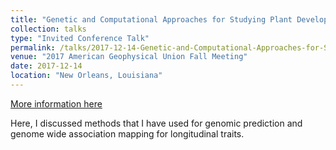 ```yaml
---
title: "Genetic and Computational Approaches for Studying Plant Development and Abiotic Stress Responses Using Image-Based Phenotyping"
collection: talks
type: "Invited Conference Talk"
permalink: /talks/2017-12-14-Genetic-and-Computational-Approaches-for-Studying-Plant-Development-and-Abiotic-Stress-Responses-Using-Image-Based-Phenotyping
venue: "2017 American Geophysical Union Fall Meeting"
date: 2017-12-14
location: "New Orleans, Louisiana"
---
```


[More information here](http://example2.com)

Here, I discussed methods that I have used for genomic prediction and genome wide association mapping for longitudinal traits.
